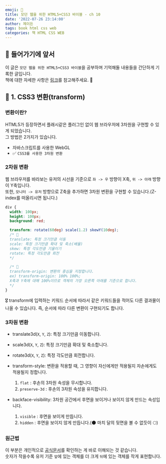 ```yaml
---
emoji: 📖
title: 모던 웹을 위한 HTML5+CSS3 바이블 - ch 10
date: '2022-07-26 23:14:00'
author: 제이든
tags: book html css web
categories: 책 HTML CSS WEB
---
```


## 🍎 들어가기에 앞서

이 글은 `모던 웹을 위한 HTML5+CSS3 바이블`을 공부하며 기억해둘 내용들을 간단하게 기록한 글입니다. <br/>
책에 대한 자세한 사항은 [링크](https://www.hanbit.co.kr/store/books/look.php?p_code=B8371709349)를 참고해주세요. 👏

## 📖 1. CSS3 변환(transform)

### 변환이란?

HTML5가 등장하면서 플래시같은 플러그인 없이 웹 브라우저에 3차원을 구현할 수 있게 되었습니다.<br/>
그 방법은 2가지가 있습니다.

- 자바스크립트를 사용한 WebGL
- ✅ `CSS3를 사용한 3차원 변환`

### 2차원 변환

웹 브라우저를 바라보는 유저의 시선을 기준으로 `좌 -> 우` 방향이 X축, `위 -> 아래` 방향이 Y축입니다.<br/>
또한, `모니터 -> 유저` 방향으로 Z축을 추가하면 3차원 변환을 구현할 수 있습니다.(Z-index를 떠올리시면 됩니다.)

```css
div {
  width: 100px;
  height: 100px;
  background: red;

  transform: rotate(60deg) scale(1.2) skewY(10deg);
  /* 🌟 
  translate: 특정 크기만큼 이동
  scale: 특정 크기만큼 확대 및 축소(배율)
  skew: 특정 각도만큼 기울이기
  rotate: 특정 각도만큼 회전
  */

  /* 🌟
  transform-origin: 변환의 중심을 지정합니다.
  ex) transform-origin: 100% 100%; 
  X축과 Y축에 대해 100%이므로 객체의 가장 오른쪽 아래를 기준으로 합니다.
  */
}
```

🎖️ transform에 입력하는 키워드 순서에 따라서 같은 키워드들을 적어도 다른 결과물이 나올 수 있습니다. 즉, 순서에 따라 다른 변환이 구현되기도 합니다.

### 3차원 변환

- translate3d(`X`, `Y`, `Z`): 특정 크기만큼 이동합니다.
- scale3d(`X`, `Y`, `Z`): 특정 크기만큼 확대 및 축소합니다.
- rotate3d(`X`, `Y`, `Z`): 특정 각도만큼 회전합니다.
- transform-style: 변환을 적용할 때, 그 영향이 자신에게만 적용될지 자손에게도 적용될지 정합니다.

  1. `flat` : 후손의 3차원 속성을 무시합니다.
  2. `preserve-3d` : 후손의 3차원 속성을 유지합니다.

- backface-visibility: 3차원 공간에서 후면을 보이거나 보이지 않게 만드는 속성입니다.

  1. `visible` : 후면을 보이게 만듭니다.
  2. `hidden` : 후면을 보이지 않게 만듭니다.(🌑 마치 달의 뒷면을 볼 수 없듯이 🌕)

### 원근법

이 부분은 개인적으로 [공식문서](https://developer.mozilla.org/en-US/docs/Web/CSS/perspective)를 확인하는 게 바로 이해되는 것 같습니다.<br/>
숫자가 작을수록 유저 기준 `앞`에 있는 객체를 더 크게 `뒤`에 있는 객체를 작게 표현합니다.

```toc

```
